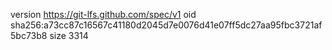 version https://git-lfs.github.com/spec/v1
oid sha256:a73cc87c16567c41180d2045d7e0076d41e07ff5dc27aa95fbc3721af5bc73b8
size 3314
